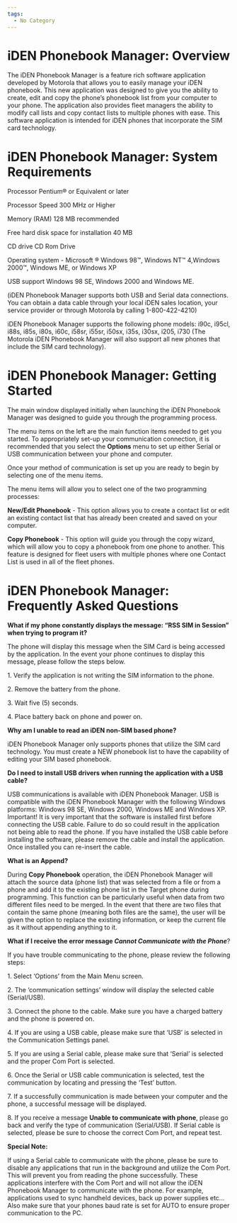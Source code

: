 ```yaml
---
tags:
  - No Category
---
```

# iDEN Phonebook Manager: Overview


The iDEN Phonebook Manager is a feature rich software application
developed by Motorola that allows you to easily manage your iDEN
phonebook. This new application was designed to give you the ability to
create, edit and copy the phone’s phonebook list from your computer to
your phone. The application also provides fleet managers the ability to
modify call lists and copy contact lists to multiple phones with ease.
This software application is intended for iDEN phones that incorporate
the SIM card technology.

# iDEN Phonebook Manager: System Requirements


Processor Pentium® or Equivalent or later

Processor Speed 300 MHz or Higher

Memory (RAM) 128 MB recommended

Free hard disk space for installation 40 MB

CD drive CD Rom Drive

Operating system - Microsoft ® Windows 98™, Windows NT™ 4,Windows 2000™,
Windows ME, or Windows XP

USB support Windows 98 SE, Windows 2000 and Windows ME.

<!-- -->


(iDEN Phonebook Manager supports both USB and Serial data connections.
You can obtain a data cable through your local iDEN sales location, your
service provider or through Motorola by calling 1-800-422-4210)

<!-- -->


iDEN Phonebook Manager supports the following phone models: i90c, i95cl,
i88s, i85s, i80s, i60c, i58sr, i55sr, i50sx, i35s, i30sx, i205, i730
(The Motorola iDEN Phonebook Manager will also support all new phones
that include the SIM card technology).

# iDEN Phonebook Manager: Getting Started


The main window displayed initially when launching the iDEN Phonebook
Manager was designed to guide you through the programming process.

<!-- -->


The menu items on the left are the main function items needed to get you
started. To appropriately set-up your communication connection, it is
recommended that you select the **Options** menu to set up either Serial
or USB communication between your phone and computer.

<!-- -->


Once your method of communication is set up you are ready to begin by
selecting one of the menu items.

<!-- -->


The menu items will allow you to select one of the two programming
processes:

<!-- -->


**New/Edit Phonebook** - This option allows you to create a contact list
or edit an existing contact list that has already been created and saved
on your computer.

<!-- -->


**Copy Phonebook** - This option will guide you through the copy wizard,
which will allow you to copy a phonebook from one phone to another. This
feature is designed for fleet users with multiple phones where one
Contact List is used in all of the fleet phones.

# iDEN Phonebook Manager: Frequently Asked Questions

**What if my phone constantly displays the message: “RSS SIM in Session”
when trying to program it?**


The phone will display this message when the SIM Card is being accessed
by the application. In the event your phone continues to display this
message, please follow the steps below.


1\. Verify the application is not writing the SIM information to the
phone.

2\. Remove the battery from the phone.

3\. Wait five (5) seconds.

4\. Place battery back on phone and power on.

**Why am I unable to read an iDEN non-SIM based phone?**


iDEN Phonebook Manager only supports phones that utilize the SIM card
technology. You must create a NEW phonebook list to have the capability
of editing your SIM based phonebook.

**Do I need to install USB drivers when running the application with a
USB cable?**


USB communications is available with iDEN Phonebook Manager. USB is
compatible with the iDEN Phonebook Manager with the following Windows
platforms: Windows 98 SE, Windows 2000, Windows ME and Windows XP.
Important! It is very important that the software is installed first
before connecting the USB cable. Failure to do so could result in the
application not being able to read the phone. If you have installed the
USB cable before installing the software, please remove the cable and
install the application. Once installed you can re-insert the cable.

**What is an Append?**


During **Copy Phonebook** operation, the iDEN Phonebook Manager will
attach the source data (phone list) that was selected from a file or
from a phone and add it to the existing phone list in the Target phone
during programming. This function can be particularly useful when data
from two different files need to be merged. In the event that there are
two files that contain the same phone (meaning both files are the same),
the user will be given the option to replace the existing information,
or keep the current file as it without appending anything to it.

**What if I receive the error message *Cannot Communicate with the
Phone***?


If you have trouble communicating to the phone, please review the
following steps:


1\. Select ‘Options’ from the Main Menu screen.

2\. The ‘communication settings’ window will display the selected cable
(Serial/USB).

3\. Connect the phone to the cable. Make sure you have a charged battery
and the phone is powered on.

4\. If you are using a USB cable, please make sure that ‘USB’ is
selected in the Communication Settings panel.

5\. If you are using a Serial cable, please make sure that ‘Serial’ is
selected and the proper Com Port is selected.

6\. Once the Serial or USB cable communication is selected, test the
communication by locating and pressing the ‘Test’ button.

7\. If a successfully communication is made between your computer and
the phone, a successful message will be displayed.

8\. If you receive a message **Unable to communicate with phone**,
please go back and verify the type of communication (Serial/USB). If
Serial cable is selected, please be sure to choose the correct Com Port,
and repeat test.

**Special Note:**


If using a Serial cable to communicate with the phone, please be sure to
disable any applications that run in the background and utilize the Com
Port. This will prevent you from reading the phone successfully. These
applications interfere with the Com Port and will not allow the iDEN
Phonebook Manager to communicate with the phone. For example,
applications used to sync handheld devices, back up power supplies
etc... Also make sure that your phones baud rate is set for AUTO to
ensure proper communication to the PC.